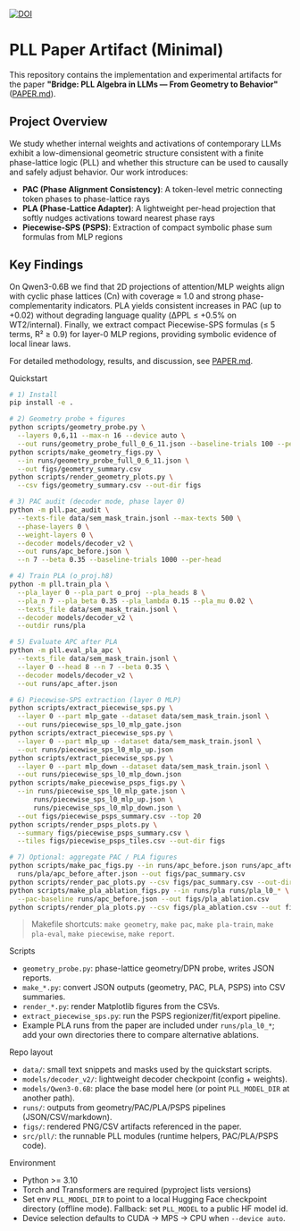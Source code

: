 [![DOI](https://sandbox.zenodo.org/badge/1070600457.svg)](https://handle.test.datacite.org/10.5072/zenodo.345177)


# PLL Paper Artifact (Minimal)

This repository contains the implementation and experimental artifacts for the paper **"Bridge: PLL Algebra in LLMs — From Geometry to Behavior"** ([PAPER.md](PAPER.md)).

## Project Overview

We study whether internal weights and activations of contemporary LLMs exhibit a low-dimensional geometric structure consistent with a finite phase-lattice logic (PLL) and whether this structure can be used to causally and safely adjust behavior. Our work introduces:

- **PAC (Phase Alignment Consistency)**: A token-level metric connecting token phases to phase-lattice rays
- **PLA (Phase-Lattice Adapter)**: A lightweight per-head projection that softly nudges activations toward nearest phase rays
- **Piecewise-SPS (PSPS)**: Extraction of compact symbolic phase sum formulas from MLP regions

## Key Findings

On Qwen3-0.6B we find that 2D projections of attention/MLP weights align with cyclic phase lattices (Cn) with coverage ≈ 1.0 and strong phase-complementarity indicators. PLA yields consistent increases in PAC (up to +0.02) without degrading language quality (ΔPPL ≤ +0.5% on WT2/internal). Finally, we extract compact Piecewise-SPS formulas (≤ 5 terms, R² ≥ 0.9) for layer-0 MLP regions, providing symbolic evidence of local linear laws.

For detailed methodology, results, and discussion, see [PAPER.md](PAPER.md).

Quickstart

```bash
# 1) Install
pip install -e .

# 2) Geometry probe + figures
python scripts/geometry_probe.py \
  --layers 0,6,11 --max-n 16 --device auto \
  --out runs/geometry_probe_full_0_6_11.json --baseline-trials 100 --per-head
python scripts/make_geometry_figs.py \
  --in runs/geometry_probe_full_0_6_11.json \
  --out figs/geometry_summary.csv
python scripts/render_geometry_plots.py \
  --csv figs/geometry_summary.csv --out-dir figs

# 3) PAC audit (decoder mode, phase layer 0)
python -m pll.pac_audit \
  --texts-file data/sem_mask_train.jsonl --max-texts 500 \
  --phase-layers 0 \
  --weight-layers 0 \
  --decoder models/decoder_v2 \
  --out runs/apc_before.json \
  --n 7 --beta 0.35 --baseline-trials 1000 --per-head

# 4) Train PLA (o_proj.h8)
python -m pll.train_pla \
  --pla_layer 0 --pla_part o_proj --pla_heads 8 \
  --pla_n 7 --pla_beta 0.35 --pla_lambda 0.15 --pla_mu 0.02 \
  --texts_file data/sem_mask_train.jsonl \
  --decoder models/decoder_v2 \
  --outdir runs/pla

# 5) Evaluate APC after PLA
python -m pll.eval_pla_apc \
  --texts_file data/sem_mask_train.jsonl \
  --layer 0 --head 8 --n 7 --beta 0.35 \
  --decoder models/decoder_v2 \
  --out runs/apc_after.json

# 6) Piecewise-SPS extraction (layer 0 MLP)
python scripts/extract_piecewise_sps.py \
  --layer 0 --part mlp_gate --dataset data/sem_mask_train.jsonl \
  --out runs/piecewise_sps_l0_mlp_gate.json
python scripts/extract_piecewise_sps.py \
  --layer 0 --part mlp_up --dataset data/sem_mask_train.jsonl \
  --out runs/piecewise_sps_l0_mlp_up.json
python scripts/extract_piecewise_sps.py \
  --layer 0 --part mlp_down --dataset data/sem_mask_train.jsonl \
  --out runs/piecewise_sps_l0_mlp_down.json
python scripts/make_piecewise_psps_figs.py \
  --in runs/piecewise_sps_l0_mlp_gate.json \
      runs/piecewise_sps_l0_mlp_up.json \
      runs/piecewise_sps_l0_mlp_down.json \
  --out figs/piecewise_psps_summary.csv --top 20
python scripts/render_psps_plots.py \
  --summary figs/piecewise_psps_summary.csv \
  --tiles figs/piecewise_psps_tiles.csv --out-dir figs

# 7) Optional: aggregate PAC / PLA figures
python scripts/make_pac_figs.py --in runs/apc_before.json runs/apc_after.json \
  runs/pla/apc_before_after.json --out figs/pac_summary.csv
python scripts/render_pac_plots.py --csv figs/pac_summary.csv --out-dir figs --top 20
python scripts/make_pla_ablation_figs.py --in runs/pla runs/pla_l0_* \
  --pac-baseline runs/apc_before.json --out figs/pla_ablation.csv
python scripts/render_pla_plots.py --csv figs/pla_ablation.csv --out figs/pla_delta_apc.png
```

> Makefile shortcuts: `make geometry`, `make pac`, `make pla-train`, `make pla-eval`,
> `make piecewise`, `make report`.

Scripts
- `geometry_probe.py`: phase-lattice geometry/DPN probe, writes JSON reports.
- `make_*.py`: convert JSON outputs (geometry, PAC, PLA, PSPS) into CSV summaries.
- `render_*.py`: render Matplotlib figures from the CSVs.
- `extract_piecewise_sps.py`: run the PSPS regionizer/fit/export pipeline.
- Example PLA runs from the paper are included under `runs/pla_l0_*`; add your
  own directories there to compare alternative ablations.

Repo layout
- `data/`: small text snippets and masks used by the quickstart scripts.
- `models/decoder_v2/`: lightweight decoder checkpoint (config + weights).
- `models/Qwen3-0.6B`: place the base model here (or point `PLL_MODEL_DIR` at another path).
- `runs/`: outputs from geometry/PAC/PLA/PSPS pipelines (JSON/CSV/markdown).
- `figs/`: rendered PNG/CSV artifacts referenced in the paper.
- `src/pll/`: the runnable PLL modules (runtime helpers, PAC/PLA/PSPS code).

Environment
- Python >= 3.10
- Torch and Transformers are required (pyproject lists versions)
- Set env `PLL_MODEL_DIR` to point to a local Hugging Face checkpoint directory
  (offline mode). Fallback: set `PLL_MODEL` to a public HF model id.
- Device selection defaults to CUDA → MPS → CPU when `--device auto`.
